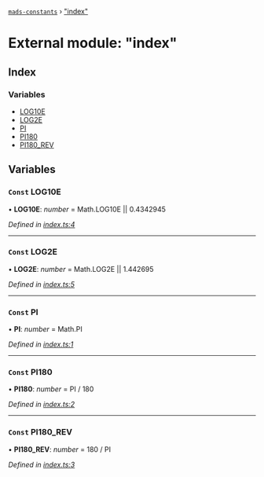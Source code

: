 [`mads-constants`](../README.md) › ["index"](_index_.md)

# External module: "index"

## Index

### Variables

* [LOG10E](_index_.md#const-log10e)
* [LOG2E](_index_.md#const-log2e)
* [PI](_index_.md#const-pi)
* [PI180](_index_.md#const-pi180)
* [PI180_REV](_index_.md#const-pi180_rev)

## Variables

### `Const` LOG10E

• **LOG10E**: *number* = Math.LOG10E || 0.4342945

*Defined in [index.ts:4](https://github.com/Bartozzz/mads/blob/506fbba/packages/mads-constants/src/index.ts#L4)*

___

### `Const` LOG2E

• **LOG2E**: *number* = Math.LOG2E || 1.442695

*Defined in [index.ts:5](https://github.com/Bartozzz/mads/blob/506fbba/packages/mads-constants/src/index.ts#L5)*

___

### `Const` PI

• **PI**: *number* = Math.PI

*Defined in [index.ts:1](https://github.com/Bartozzz/mads/blob/506fbba/packages/mads-constants/src/index.ts#L1)*

___

### `Const` PI180

• **PI180**: *number* = PI / 180

*Defined in [index.ts:2](https://github.com/Bartozzz/mads/blob/506fbba/packages/mads-constants/src/index.ts#L2)*

___

### `Const` PI180_REV

• **PI180_REV**: *number* = 180 / PI

*Defined in [index.ts:3](https://github.com/Bartozzz/mads/blob/506fbba/packages/mads-constants/src/index.ts#L3)*
